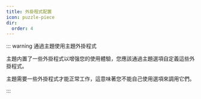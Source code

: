 ```yaml
---
title: 外掛程式配置
icon: puzzle-piece
dir:
  order: 4
---
```


::: warning 通過主題使用主題外掛程式

主題内置了一些外掛程式以增强您的使用體驗，您應該通過主題選項自定義這些外掛程式。

主題需要一些外掛程式才能正常工作，這意味著您不能自己使用選項來調用它們。

:::

<Catalog />
